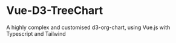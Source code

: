 # Vue-D3-TreeChart
A highly complex and customised d3-org-chart, using Vue.js with Typescript and Tailwind
